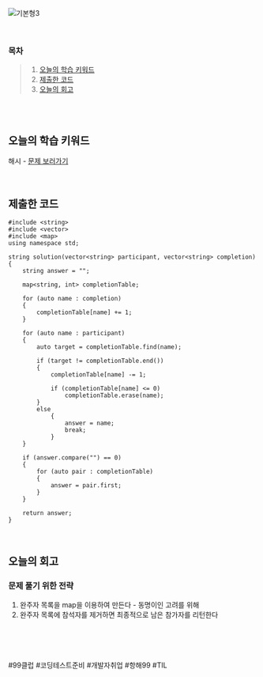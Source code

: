 ![기본형3](https://github.com/user-attachments/assets/9526570d-0672-4b12-a04e-b4c25e0fc009)

<br>

### 목차
> 1. [오늘의 학습 키워드](#오늘의-학습-키워드)
> 2. [제출한 코드](#제출한-코드)
> 3. [오늘의 회고](#오늘의-회고)

<br><br>

## 오늘의 학습 키워드
해시 - [문제 보러가기](https://school.programmers.co.kr/learn/courses/30/lessons/42576)
  
<br>

## 제출한 코드
```
#include <string>
#include <vector>
#include <map>
using namespace std;

string solution(vector<string> participant, vector<string> completion) {
    string answer = "";

    map<string, int> completionTable;

    for (auto name : completion)
    {
        completionTable[name] += 1;
    }

    for (auto name : participant)
    {
        auto target = completionTable.find(name);

        if (target != completionTable.end())
        {
            completionTable[name] -= 1;

            if (completionTable[name] <= 0)
                completionTable.erase(name);
        }
        else
            {
                answer = name;
                break;
            }
    }

    if (answer.compare("") == 0)
    {
        for (auto pair : completionTable)
        {
            answer = pair.first;
        }
    }

    return answer;
}
```

<br>

## 오늘의 회고
### 문제 풀기 위한 전략
1. 완주자 목록을 map을 이용하여 만든다 - 동명이인 고려를 위해 <br>
2. 완주자 목록에 참석자를 제거하면 최종적으로 남은 참가자를 리턴한다 <br>

<br>    
<br>
<br>
<br>
#99클럽 #코딩테스트준비 #개발자취업 #항해99 #TIL
